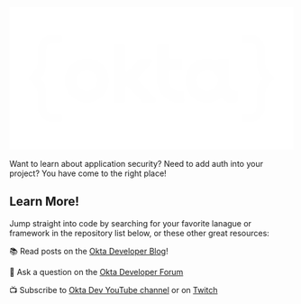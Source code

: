 ![Okta Developer Logo](https://raw.githubusercontent.com/oktadev/.github/main/images/okta-dev-header.png)

Want to learn about application security? Need to add auth into your project?  You have come to the right place!


## Learn More!

Jump straight into code by searching for your favorite lanague or framework in the repository list below, or these other great resources:

📚 Read posts on the [Okta Developer Blog](https://developer.okta.com/blog/)! 

💬 Ask a question on the [Okta Developer Forum](https://devforum.okta.com/)

📺 Subscribe to [Okta Dev YouTube channel](https://www.youtube.com/c/oktadev) or on [Twitch](https://www.twitch.tv/oktadev)



